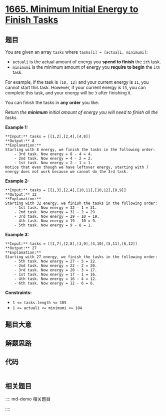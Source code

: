 # [1665. Minimum Initial Energy to Finish Tasks](https://leetcode.com/problems/minimum-initial-energy-to-finish-tasks)

## 题目

You are given an array `tasks` where `tasks[i] = [actuali, minimumi]`:

  * `actuali` is the actual amount of energy you **spend to finish** the `ith` task.
  * `minimumi` is the minimum amount of energy you **require to begin** the `ith` task.

For example, if the task is `[10, 12]` and your current energy is `11`, you
cannot start this task. However, if your current energy is `13`, you can
complete this task, and your energy will be `3` after finishing it.

You can finish the tasks in **any order** you like.

Return _the **minimum** initial amount of energy you will need_ _to finish all
the tasks_.



**Example 1:**

    
    
    **Input:** tasks = [[1,2],[2,4],[4,8]]
    **Output:** 8
    **Explanation:**
    Starting with 8 energy, we finish the tasks in the following order:
        - 3rd task. Now energy = 8 - 4 = 4.
        - 2nd task. Now energy = 4 - 2 = 2.
        - 1st task. Now energy = 2 - 1 = 1.
    Notice that even though we have leftover energy, starting with 7 energy does not work because we cannot do the 3rd task.

**Example 2:**

    
    
    **Input:** tasks = [[1,3],[2,4],[10,11],[10,12],[8,9]]
    **Output:** 32
    **Explanation:**
    Starting with 32 energy, we finish the tasks in the following order:
        - 1st task. Now energy = 32 - 1 = 31.
        - 2nd task. Now energy = 31 - 2 = 29.
        - 3rd task. Now energy = 29 - 10 = 19.
        - 4th task. Now energy = 19 - 10 = 9.
        - 5th task. Now energy = 9 - 8 = 1.

**Example 3:**

    
    
    **Input:** tasks = [[1,7],[2,8],[3,9],[4,10],[5,11],[6,12]]
    **Output:** 27
    **Explanation:**
    Starting with 27 energy, we finish the tasks in the following order:
        - 5th task. Now energy = 27 - 5 = 22.
        - 2nd task. Now energy = 22 - 2 = 20.
        - 3rd task. Now energy = 20 - 3 = 17.
        - 1st task. Now energy = 17 - 1 = 16.
        - 4th task. Now energy = 16 - 4 = 12.
        - 6th task. Now energy = 12 - 6 = 6.
    



**Constraints:**

  * `1 <= tasks.length <= 105`
  * `1 <= actual​i <= minimumi <= 104`


## 题目大意

## 解题思路

## 代码

```javascript

```

## 相关题目

:::: md-demo 相关题目

::::
